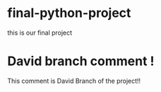 # final-python-project
this is our final project 
# David branch comment !
This comment is David Branch of the project!!